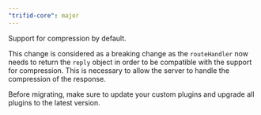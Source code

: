 ```yaml
---
"trifid-core": major
---
```


Support for compression by default.

This change is considered as a breaking change as the `routeHandler` now needs to return the `reply` object in order to be compatible with the support for compression. This is necessary to allow the server to handle the compression of the response.

Before migrating, make sure to update your custom plugins and upgrade all plugins to the latest version.
